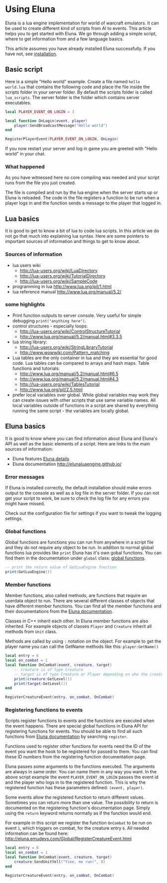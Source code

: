 # Using Eluna
Eluna is a lua engine implementation for world of warcraft emulators.
It can be used to create different kind of scripts from AI to events.
This article helps you to get started with Eluna. We go through adding a simple script, where to get information from and a few language basics.

This article assumes you have already installed Eluna successfully. If you have not, see [installation](INSTALL.md).

## Basic script
Here is a simple "Hello world" example.
Create a file named `hello world.lua` that contains the following code and place the file inside the scripts folder in your server folder. By default the scripts folder is called `lua_scripts`. The server folder is the folder which contains server executables.
```lua
local PLAYER_EVENT_ON_LOGIN = 3

local function OnLogin(event, player)
    player:SendBroadcastMessage("Hello world")
end

RegisterPlayerEvent(PLAYER_EVENT_ON_LOGIN, OnLogin)
```
If you now restart your server and log in game you are greeted with "Hello world" in your chat.

### What happened
As you have witnessed here no core compiling was needed and your script runs from the file you just created.

The file is compiled and run by the lua engine when the server starts up or Eluna is reloaded.
The code in the file registers a function to be run when a player logs in and the function sends a message to the player that logged in.

## Lua basics
It is good to get to know a bit of lua to code lua scripts. In this article we do not go that much into explaining lua syntax. Here are some pointers to important sources of information and things to get to know about.

### Sources of information
- lua users wiki
    - http://lua-users.org/wiki/LuaDirectory
    - http://lua-users.org/wiki/TutorialDirectory
    - http://lua-users.org/wiki/SampleCode
- programming in lua http://www.lua.org/pil/1.html
- lua reference manual http://www.lua.org/manual/5.2/

### some highlights
- Print function outputs to server console. Very useful for simple debugging `print("anything here")`.
- control structures - especially loops:
    - http://lua-users.org/wiki/ControlStructureTutorial
    - http://www.lua.org/manual/5.2/manual.html#3.3.5
- lua string library:
    - http://lua-users.org/wiki/StringLibraryTutorial
    - http://www.wowwiki.com/Pattern_matching
- Lua tables are the only container in lua and they are essential for good code. Lua tables can be compared to arrays and hash maps.
Table functions and tutorials:
    - http://www.lua.org/manual/5.2/manual.html#6.5
    - http://www.lua.org/manual/5.2/manual.html#4.3
    - http://lua-users.org/wiki/TablesTutorial
    - http://www.lua.org/pil/2.5.html
- prefer local variables over global. While global variables may work they can create issues with other scripts that use same variable names.
All local variables outside of functions in a script are shared by everything running the same script - the variables are locally global.

## Eluna basics
It is good to know where you can find information about Eluna and Eluna's API as well as the basic elements of a script. Here are links to the main sources of information:

- Eluna features [Eluna details](IMPL_DETAILS.md)
- Eluna documentation http://elunaluaengine.github.io/

### Error messages
If Eluna is installed correctly, the default installation should make errors output to the console as well as a log file in the server folder. If you can not get your script to work, be sure to check the log file for any errors you might have missed.

Check out the configuration file for settings if you want to tweak the logging settings.

### Global functions
Global functions are functions you can run from anywhere in a script file and they do not require any object to be run.
In addition to normal global functions lua provides like `print` Eluna has it's own gobal functions. You can find them in the documentation under `global` class: [global functions](http://eluna.emudevs.com/Global/index.html).

```lua
-- print the return value of GetLuaEngine function
print(GetLuaEngine())
```

### Member functions
Member functions, also called methods, are functions that require an userdata object to run. There are several different classes of objects that have different member functions. You can find all the member functions and their documentations from the [Eluna documentation](http://eluna.emudevs.com/).

Classes in C++ inherit each other. In Eluna member functions are also inherited. For example objects of classes `Player` and `Creature` inherit all methods from `Unit` class.

Methods are called by using `:` notation on the object. For example to get the player name you can call the GetName methods like this: `player:GetName()`

```lua
local entry = 6
local on_combat = 1
local function OnCombat(event, creature, target)
    -- creature is of type Creature
    -- target is of type Creature or Player depending on who the creature is attacking
    print(creature:GetLevel())
    print(target:GetLevel())
end

RegisterCreatureEvent(entry, on_combat, OnCombat)
```

### Registering functions to events
Scripts register functions to events and the functions are executed when the event happens.
There are special global functions in Eluna API for registering functions for events.
You should be able to find all such functions from [Eluna documentation](http://eluna.emudevs.com/) by searching `register`.

Functions used to register other functions for events need the ID of the event you want the hook to be registered for passed to them. You can find these ID numbers from the registering function documentation page.

Eluna passes some arguments to the functions executed. The arguments are always in same order. You can name them in any way you want. In the above script example the event `PLAYER_EVENT_ON_LOGIN` passes the event id and the player who logs in to the registered function. This is why the registered function has these parameters defined: `(event, player)`.

Some events allow the registered function to return different values. Sometimes you can return more than one value. The possibility to return is documented on the registering function's documentation page. Simply using the `return` keyword returns normally as if the function would end.

For example in this script we register the function `OnCombat` to be run on event `1`, which triggers on combat, for the creature entry `6`. All needed information can be found here: http://eluna.emudevs.com/Global/RegisterCreatureEvent.html
```lua
local entry = 6
local on_combat = 1
local function OnCombat(event, creature, target)
    creature:SendUnitYell("Yiee, me run!", 0)
end

RegisterCreatureEvent(entry, on_combat, OnCombat)
```
